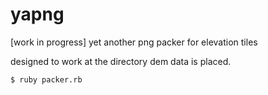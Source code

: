 # yapng
[work in progress] yet another png packer for elevation tiles

designed to work at the directory dem data is placed.

```sh
$ ruby packer.rb
```
